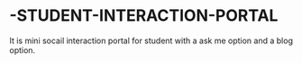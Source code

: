 # -STUDENT-INTERACTION-PORTAL
It is mini socail interaction portal for student with a ask me option and a blog option.
